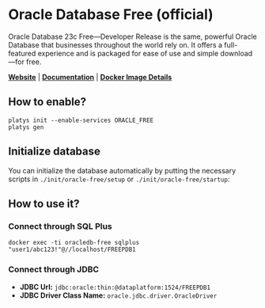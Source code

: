 # Oracle Database Free (official)

Oracle Database 23c Free—Developer Release is the same, powerful Oracle Database that businesses throughout the world rely on. It offers a full-featured experience and is packaged for ease of use and simple download—for free.

**[Website](https://www.oracle.com/database/free/)** | **[Documentation](https://www.oracle.com/database/free/get-started/)** | **[Docker Image Details](https://container-registry.oracle.com/ords/f?p=113:4:115567976113134:::4:P4_REPOSITORY,AI_REPOSITORY,AI_REPOSITORY_NAME,P4_REPOSITORY_NAME,P4_EULA_ID,P4_BUSINESS_AREA_ID:1863,1863,Oracle%20Database%20Free,Oracle%20Database%20Free,1,0&cs=3MHjs2CbU7Z2xE5zjfryFwJMO-0oce2_nARX2Z8Z4Dgj0xnkJrda2U2qYAfcWRGCAZZdE5Al5ElcN0V30HCpA5A)**

## How to enable?

```
platys init --enable-services ORACLE_FREE
platys gen
```

## Initialize database

You can initialize the database automatically by putting the necessary scripts in `./init/oracle-free/setup` or `./init/oracle-free/startup`:

## How to use it?

### Connect through SQL Plus

```
docker exec -ti oracledb-free sqlplus "user1/abc123!"@//localhost/FREEPDB1
```

### Connect through JDBC

* **JDBC Url:**  	`jdbc:oracle:thin:@dataplatform:1524/FREEPDB1`
* **JDBC Driver Class Name:** 	`oracle.jdbc.driver.OracleDriver`
